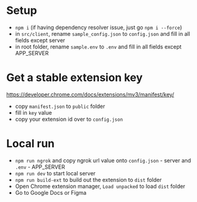 # Setup

- `npm i` (if having dependency resolver issue, just go `npm i --force`)
- in `src/client`, rename `sample_config.json` to `config.json` and fill in all fields except server
- in root folder, rename `sample.env` to `.env` and fill in all fields except APP_SERVER

# Get a stable extension key

https://developer.chrome.com/docs/extensions/mv3/manifest/key/

- copy `manifest.json` to `public` folder
- fill in `key` value
- copy your extension id over to `config.json`

# Local run

- `npm run ngrok` and copy ngrok url value onto `config.json` - server and `.env` - APP_SERVER
- `npm run dev` to start local server
- `npm run build-ext` to build out the extension to `dist` folder
- Open Chrome extension manager, `Load unpacked` to load `dist` folder
- Go to Google Docs or Figma
